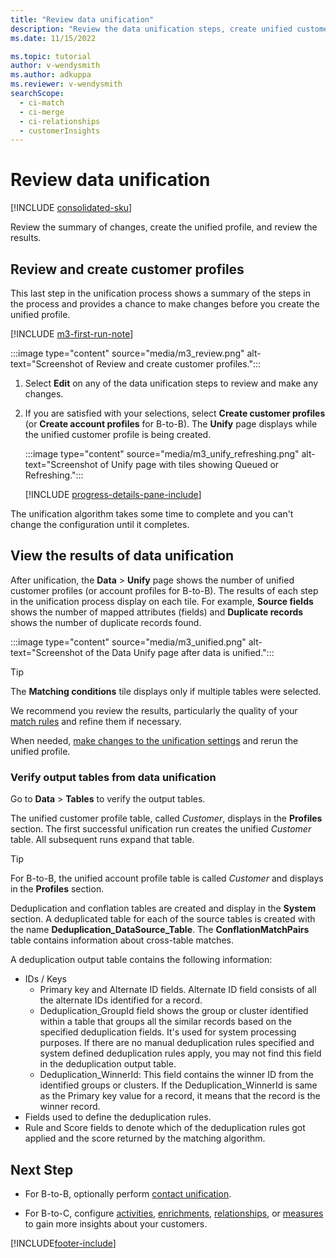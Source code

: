 ```yaml
---
title: "Review data unification"
description: "Review the data unification steps, create unified customer profiles, and review the results"
ms.date: 11/15/2022

ms.topic: tutorial
author: v-wendysmith
ms.author: adkuppa
ms.reviewer: v-wendysmith
searchScope: 
  - ci-match
  - ci-merge
  - ci-relationships
  - customerInsights
---
```


# Review data unification

[!INCLUDE [consolidated-sku](./includes/consolidated-sku.md)]

Review the summary of changes, create the unified profile, and review the results.

## Review and create customer profiles

This last step in the unification process shows a summary of the steps in the process and provides a chance to make changes before you create the unified profile.

[!INCLUDE [m3-first-run-note](includes/m3-first-run-note.md)]

:::image type="content" source="media/m3_review.png" alt-text="Screenshot of Review and create customer profiles.":::

1. Select **Edit** on any of the data unification steps to review and make any changes.

1. If you are satisfied with your selections, select **Create customer profiles** (or **Create account profiles** for B-to-B). The **Unify** page displays while the unified customer profile is being created.

   :::image type="content" source="media/m3_unify_refreshing.png" alt-text="Screenshot of Unify page with tiles showing Queued or Refreshing.":::

   [!INCLUDE [progress-details-pane-include](includes/progress-details-pane.md)]

The unification algorithm takes some time to complete and you can't change the configuration until it completes.

## View the results of data unification

After unification, the **Data** > **Unify** page shows the number of unified customer profiles (or account profiles for B-to-B). The results of each step in the unification process display on each tile. For example, **Source fields** shows the number of mapped attributes (fields) and **Duplicate records** shows the number of duplicate records found.

:::image type="content" source="media/m3_unified.png" alt-text="Screenshot of the Data Unify page after data is unified.":::

> [!TIP]
> The **Matching conditions** tile displays only if multiple tables were selected.

We recommend you review the results, particularly the quality of your [match rules](data-unification-update.md#manage-match-rules) and refine them if necessary.

When needed, [make changes to the unification settings](data-unification-update.md) and rerun the unified profile.

### Verify output tables from data unification

Go to **Data** > **Tables** to verify the output tables.

The unified customer profile table, called *Customer*, displays in the **Profiles** section. The first successful unification run creates the unified *Customer* table. All subsequent runs expand that table.

> [!TIP]
> For B-to-B, the unified account profile table is called *Customer* and displays in the **Profiles** section.

Deduplication and conflation tables are created and display in the **System** section. A deduplicated table for each of the source tables is created with the name **Deduplication_DataSource_Table**. The **ConflationMatchPairs** table contains information about cross-table matches.

A deduplication output table contains the following information:
- IDs / Keys
  - Primary key and Alternate ID fields. Alternate ID field consists of all the alternate IDs identified for a record.
  - Deduplication_GroupId field shows the group or cluster identified within a table that groups all the similar records based on the specified deduplication fields. It's used for system processing purposes. If there are no manual deduplication rules specified and system defined deduplication rules apply, you may not find this field in the deduplication output table.
  - Deduplication_WinnerId: This field contains the winner ID from the identified groups or clusters. If the Deduplication_WinnerId is same as the Primary key value for a record, it means that the record is the winner record.
- Fields used to define the deduplication rules.
- Rule and Score fields to denote which of the deduplication rules got applied and the score returned by the matching algorithm.

## Next Step

- For B-to-B, optionally perform [contact unification](b2b/data-unification-contacts.md).

- For B-to-C, configure [activities](activities.md), [enrichments](enrichment-hub.md), [relationships](relationships.md), or [measures](measures.md) to gain more insights about your customers.

[!INCLUDE[footer-include](includes/footer-banner.md)]

